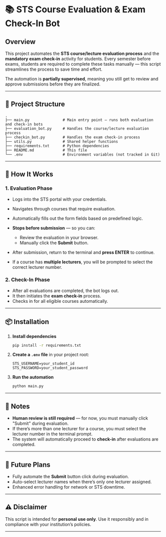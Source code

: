 # 📚 STS Course Evaluation & Exam Check-In Bot

## Overview

This project automates the **STS course/lecture evaluation process** and the **mandatory exam check-in** activity for students.
Every semester before exams, students are required to complete these tasks manually — this script streamlines the process to save time and effort.

The automation is **partially supervised**, meaning you still get to review and approve submissions before they are finalized.

---

## 📂 Project Structure

```
.
├── main.py               # Main entry point — runs both evaluation and check-in bots
├── evaluation_bot.py     # Handles the course/lecture evaluation process
├── checkin_bot.py        # Handles the exam check-in process
├── utils.py              # Shared helper functions
├── requirements.txt      # Python dependencies
├── README.md             # This file
└── .env                  # Environment variables (not tracked in Git)
```

---

## 🚀 How It Works

### 1. **Evaluation Phase**

- Logs into the STS portal with your credentials.
- Navigates through courses that require evaluation.
- Automatically fills out the form fields based on predefined logic.
- **Stops before submission** — so you can:

  - Review the evaluation in your browser.
  - Manually click the **Submit** button.

- After submission, return to the terminal and **press ENTER** to continue.
- If a course has **multiple lecturers**, you will be prompted to select the correct lecturer number.

### 2. **Check-In Phase**

- After all evaluations are completed, the bot logs out.
- It then initiates the **exam check-in** process.
- Checks in for all eligible courses automatically.

---

## 📦 Installation

1. **Install dependencies**

   ```bash
   pip install -r requirements.txt
   ```

2. **Create a `.env` file** in your project root:

   ```env
   STS_USERNAME=your_student_id
   STS_PASSWORD=your_student_password
   ```

3. **Run the automation**

   ```bash
   python main.py
   ```

---

## 📝 Notes

- **Human review is still required** — for now, you must manually click "Submit" during evaluation.
- If there’s more than one lecturer for a course, you must select the lecturer number in the terminal prompt.
- The system will automatically proceed to **check-in** after evaluations are completed.

---

## 🔮 Future Plans

- Fully automate the **Submit** button click during evaluation.
- Auto-select lecturer names when there’s only one lecturer assigned.
- Enhanced error handling for network or STS downtime.

---

## ⚠️ Disclaimer

This script is intended for **personal use only**.
Use it responsibly and in compliance with your institution’s policies.

---
